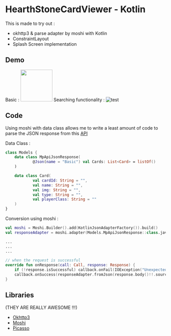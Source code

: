 # HearthStoneCardViewer - Kotlin
This is made to try out :
  - okhttp3 & parse adapter by moshi with Kotlin
  - ConstraintLayout
  - Splash Screen implementation


## Demo

Basic :
<img src="https://github.com/HarryChanLongChung/hearthStoneCardViewer/blob/master/demoGif_startup.gif" width="100px">
Searching functionality :
![test](https://github.com/HarryChanLongChung/hearthStoneCardViewer/blob/master/demoGif_search.gif)

## Code
Using moshi with data class allows me to write a least amount of code to parse the JSON response from this [API](https://market.mashape.com/omgvamp/hearthstone#all-cards)

Data Class :
```kotlin
class Models {
    data class MpApiJsonResponse(
            @Json(name = "Basic") val Cards: List<Card> = listOf()
    )

    data class Card(
            val cardId: String = "",
            val name: String = "",
            val img: String = "",
            val type: String = "",
            val playerClass: String = ""
    )
}
```

Conversion using moshi :
```kotlin
val moshi = Moshi.Builder().add(KotlinJsonAdapterFactory()).build()
val responseAdapter = moshi.adapter(Models.MpApiJsonResponse::class.java)

...
...
...

// when the request is successful
override fun onResponse(call: Call, response: Response) {
    if (!response.isSuccessful) callback.onFail(IOException("Unexpected code $response"))
    callback.onSuccess(responseAdapter.fromJson(response.body()!!.source()))
}

```

## Libraries
(THEY ARE REALLY AWESOME !!!)
  - [Okhttp3](https://github.com/square/okhttp)
  - [Moshi](https://github.com/square/moshi)
  - [Picasso](https://github.com/square/picasso)